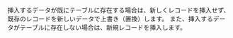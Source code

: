 挿入するデータが既にテーブルに存在する場合は、新しくレコードを挿入せず、既存のレコードを新しいデータで上書き（置換）します。
また、挿入するデータがテーブルに存在しない場合は、新規レコードを挿入します。
